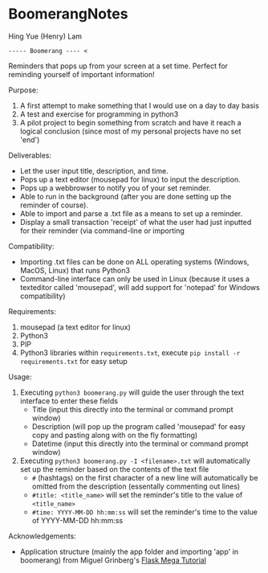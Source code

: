 # BoomerangNotes
Hing Yue (Henry) Lam

` ----- Boomerang ---- < `

Reminders that pops up from your screen at a set time. Perfect for reminding yourself of important information!

Purpose:
 1. A first attempt to make something that I would use on a day to day basis
 2. A test and exercise for programming in python3
 3. A pilot project to begin something from scratch and have it reach a logical conclusion (since most of my personal projects have no set 'end')

Deliverables:
 * Let the user input title, description, and time.
 * Pops up a text editor (mousepad for linux) to input the description.
 * Pops up a webbrowser to notify you of your set reminder.
 * Able to run in the background (after you are done setting up the reminder of course).
 * Able to import and parse a .txt file as a means to set up a reminder.
 * Display a small transaction 'receipt' of what the user had just inputted for their reminder (via command-line or importing

Compatibility:
 * Importing .txt files can be done on ALL operating systems (Windows, MacOS, Linux) that runs Python3
 * Command-line interface can only be used in Linux (because it uses a texteditor called 'mousepad', will add support for 'notepad' for Windows compatibility)

Requirements:
1. mousepad (a text editor for linux)
2. Python3
3. PIP
4. Python3 libraries within `requirements.txt`, execute `pip install -r requirements.txt` for easy setup

Usage:
1. Executing `python3 boomerang.py` will guide the user through the text interface to enter these fields
	* Title (input this directly into the terminal or command prompt window)
	* Description (will pop up the program called 'mousepad' for easy copy and pasting along with on the fly formatting)
	* Datetime (input this directly into the terminal or command prompt window)
2. Executing `python3 boomerang.py -I <filename>.txt` will automatically set up the reminder based on the contents of the text file
	* `#` (hashtags) on the first character of a new line will automatically be omitted from the description (essentally commenting out lines)
	* `#title: <title_name>` will set the reminder's title to the value of `<title_name>`
	* `#time: YYYY-MM-DD hh:mm:ss` will set the reminder's time to the value of YYYY-MM-DD hh:mm:ss

Acknowledgements:
 * Application structure (mainly the app folder and importing 'app' in boomerang) from Miguel Grinberg's [Flask Mega Tutorial](https://blog.miguelgrinberg.com/post/the-flask-mega-tutorial-part-i-hello-world)

